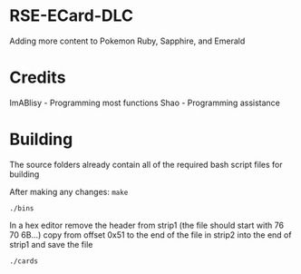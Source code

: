 # RSE-ECard-DLC
Adding more content to Pokemon Ruby, Sapphire, and Emerald 

# Credits
ImABlisy - Programming most functions
Shao - Programming assistance

# Building

The source folders already contain all of the required bash script files for building

After making any changes:
```make```

```./bins```

In a hex editor remove the header from strip1 (the file should start with 76 70 6B...)
copy from offset 0x51 to the end of the file in strip2 into the end of strip1 and save the file

```./cards```
